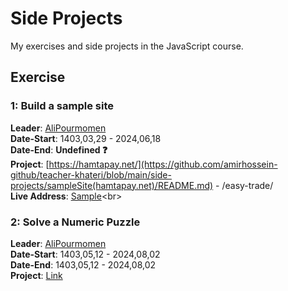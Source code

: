 # Side Projects
My exercises and side projects in the JavaScript course.

## Exercise

### 1: Build a sample site
**Leader**: [AliPourmomen](https://pythonostad.ir/teacher/alipourmomen/)<br>
**Date-Start**: 1403,03,29 - 2024,06,18<br>
**Date-End**: **Undefined ❓**<br>
**Project**: [https://hamtapay.net/](https://github.com/amirhossein-github/teacher-khateri/blob/main/side-projects/sampleSite(hamtapay.net)/README.md) - /easy-trade/<br>
**Live Address**: [Sample](https://amirhossein-github.github.io/teacher-khateri/side-projects/sampleSite(hamtapay.net)/hamtapay.net/easy-trade/index.html)<br>

### 2: Solve a Numeric Puzzle
**Leader**: [AliPourmomen](https://pythonostad.ir/teacher/alipourmomen/)<br>
**Date-Start**: 1403,05,12 - 2024,08,02<br>
**Date-End**: 1403,05,12 - 2024,08,02<br>
**Project**: [Link](https://github.com/amirhossein-github/teacher-khateri/blob/main/side-projects/numericPuzzle/README.md)